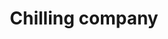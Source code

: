 ---
title: "Chilling company"
url: /ciudad-autonoma-de-buenos-aires/chilling-company/
shop: Kleidung
---